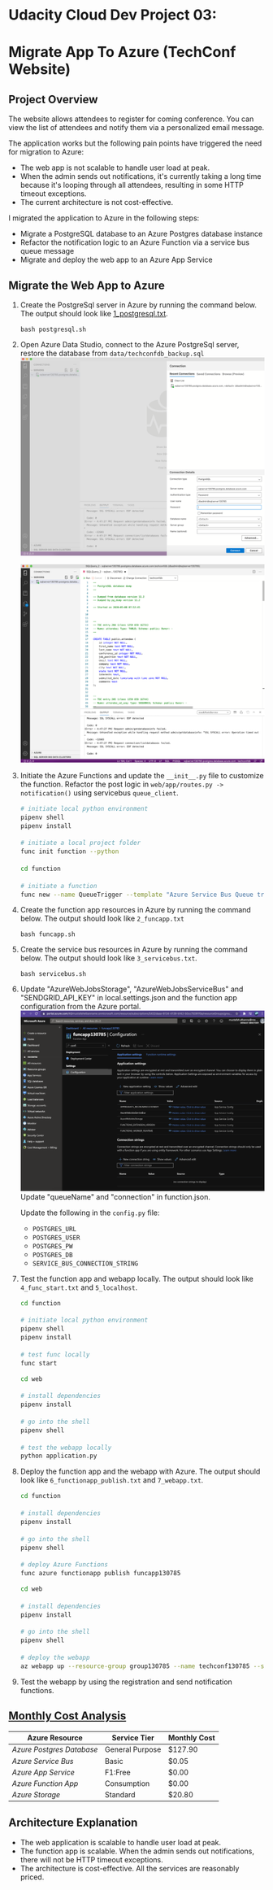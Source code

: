 # Udacity Cloud Dev Project 03:

# Migrate App To Azure (TechConf Website)

## Project Overview
The website allows attendees to register for coming conference. You can  view the list of attendees and notify them via a personalized email message.

The application works but the following pain points have triggered the need for migration to Azure:
 - The web app is not scalable to handle user load at peak.
 - When the admin sends out notifications, it's currently taking a long time because it's looping through all attendees, resulting in some HTTP timeout exceptions.
 - The current architecture is not cost-effective.

I migrated the application to Azure in the following steps: 
- Migrate a PostgreSQL database to an Azure Postgres database instance
- Refactor the notification logic to an Azure Function via a service bus queue message
- Migrate and deploy the web app to an Azure App Service

## Migrate the Web App to Azure

1. Create the PostgreSql server in Azure by running the command below. The output should look like [1_postgresql.txt](https://github.com/iDataist/Migrate-Tech-Conference-App-to-Azure/blob/main/output/1_postgresql.txt). 
    ```
    bash postgresql.sh
    ```
    
2. Open Azure Data Studio, connect to the Azure PostgreSql server, restore the database from `data/techconfdb_backup.sql`
    ![](output/add_azure_server.png)
    
    ![](output/restore.png)
    
3. Initiate the Azure Functions and update the `__init__.py` file to customize the function. Refactor the post logic in `web/app/routes.py -> notification()` using servicebus `queue_client`.  

   ```bash
   # initiate local python environment
   pipenv shell
   pipenv install
   
   # initiate a local project folder
   func init function --python
   
   cd function
   
   # initiate a function
   func new --name QueueTrigger --template "Azure Service Bus Queue trigger" --language python
   ```

4. Create the function app resources in Azure by running the command below. The output should look like `2_funcapp.txt` 
    ```
    bash funcapp.sh
    ```

5. Create the service bus resources in Azure by running the command below. The output should look like `3_servicebus.txt`. 
    ```
    bash servicebus.sh
    ```

6. Update "AzureWebJobsStorage", "AzureWebJobsServiceBus" and "SENDGRID_API_KEY" in local.settings.json and the function app configuration from the Azure portal. 
    ![](output/funcapp_config.png)
    Update "queueName" and "connection" in function.json. 

    Update the following in the `config.py` file: 
      - `POSTGRES_URL`
      - `POSTGRES_USER`
      - `POSTGRES_PW`
      - `POSTGRES_DB`
      - `SERVICE_BUS_CONNECTION_STRING`

7. Test the function app and webapp locally. The output should look like `4_func_start.txt` and `5_localhost`.
   ```bash
   cd function
   
   # initiate local python environment
   pipenv shell
   pipenv install
   
   # test func locally
   func start
   ```
    ```bash
    cd web
   
    # install dependencies
    pipenv install
   
    # go into the shell
    pipenv shell
   
    # test the webapp locally
    python application.py   
    ```

8. Deploy the function app and the webapp with Azure. The output should look like `6_functionapp_publish.txt` and `7_webapp.txt`.
    ```bash
    cd function
    
    # install dependencies
    pipenv install
    
    # go into the shell
    pipenv shell
    
    # deploy Azure Functions
    func azure functionapp publish funcapp130785
    ```
    ```bash
    cd web
    
    # install dependencies
    pipenv install
    
    # go into the shell
    pipenv shell
    
    # deploy the webapp 
    az webapp up --resource-group group130785 --name techconf130785 --sku F1 
    ```

9. Test the webapp by using the registration and send notification functions. 

## [Monthly Cost Analysis](https://azure.microsoft.com/en-us/pricing/calculator/)

| Azure Resource | Service Tier | Monthly Cost |
| ------------ | ------------ | ------------ |
| *Azure Postgres Database* | General Purpose | $127.90       |
| *Azure Service Bus*   |   Basic      |     $0.05         |
| *Azure App Service*   |   F1:Free      |       $0.00       |
| *Azure Function App*   |   Consumption   |    $0.00         |
| *Azure Storage*   |   Standard      |       $20.80       |
## Architecture Explanation
 - The web application is scalable to handle user load at peak.
 - The function app is scalable. When the admin sends out notifications, there will not be HTTP timeout exceptions. 
 - The architecture is cost-effective. All the services are reasonably priced.
